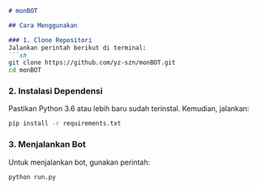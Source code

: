 
```markdown
# monBOT

## Cara Menggunakan

### 1. Clone Repositori
Jalankan perintah berikut di terminal:
```sh
git clone https://github.com/yz-szn/monBOT.git
cd monBOT
```

### 2. Instalasi Dependensi
Pastikan Python 3.6 atau lebih baru sudah terinstal. Kemudian, jalankan:
```sh
pip install -r requirements.txt
```

### 3. Menjalankan Bot
Untuk menjalankan bot, gunakan perintah:
```sh
python run.py
```
```
